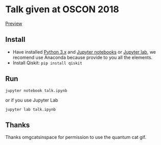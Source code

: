 # Talk given at OSCON 2018

[Preview](https://github.com/Qiskit/presentations/blob/master/2018-07-19_oscon_gambetta/talk.ipynb)

## Install

- Have installed [Python 3.x](https://www.python.org/downloads/) and
[Jupyter notebooks](http://jupyter.org) or
[Jupyter lab](https://github.com/jupyterlab/jupyterlab), we recomend use
Anaconda because provide to you all the elements.
- Install Qiskit: `pip install qiskit`

## Run

```
jupyter notebook talk.ipynb
```

or if you use Jupyter Lab

```
jupyter lab talk.ipynb
```

## Thanks

Thanks omgcatsinspace for permission to use the quantum cat gif. 
